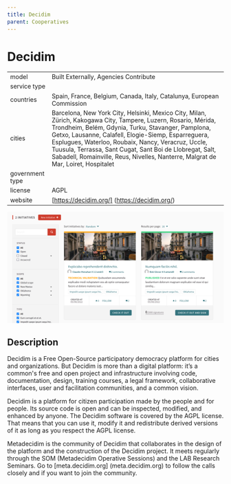 ```yaml
---
title: Decidim
parent: Cooperatives
---
```


# Decidim

|                   |                                          |
|:------------------|:-----------------------------------------|
| model             | Built Externally, Agencies Contribute
| service type      | 
| countries         | Spain, France, Belgium, Canada, Italy, Catalunya, European Commission
| cities            | Barcelona, New York City, Helsinki, Mexico City, Milan, Zürich, Kakogawa City, Tampere, Luzern, Rosario, Mérida, Trondheim, Belém, Gdynia, Turku, Stavanger, Pamplona, Getxo, Lausanne, Calafell, Elogie-Siemp, Esparreguera, Esplugues, Waterloo, Roubaix, Nancy, Veracruz, Uccle, Tuusula, Terrassa, Sant Cugat, Sant Boi de Llobregat, Salt, Sabadell, Romainville, Reus, Nivelles, Nanterre, Malgrat de Mar, Loiret, Hospitalet
| government type   | 
| license           | AGPL
| website           | [https://decidim.org/] (https://decidim.org/)

![Decidim screenshot](images/decidim.jpg)

## Description
Decidim is a Free Open-Source participatory democracy platform for cities and organizations. But Decidim is more than a digital platform: it’s a common's free and open project and infrastructure involving code, documentation, design, training courses, a legal framework, collaborative interfaces, user and facilitation communities, and a common vision.

Decidim is a platform for citizen participation made by the people and for people. Its source code is open and can be inspected, modified, and enhanced by anyone. The Decidim software is covered by the AGPL license. That means that you can use it, modify it and redistribute derived versions of it as long as you respect the AGPL license.

Metadecidim is the community of Decidim that collaborates in the design of the platform and the construction of the Decidim project. It meets regularly through the SOM (Metadecidim Operative Sessions) and the LAB Research Seminars. Go to [meta.decidim.org] (meta.decidim.org) to follow the calls closely and if you want to join the community. 
